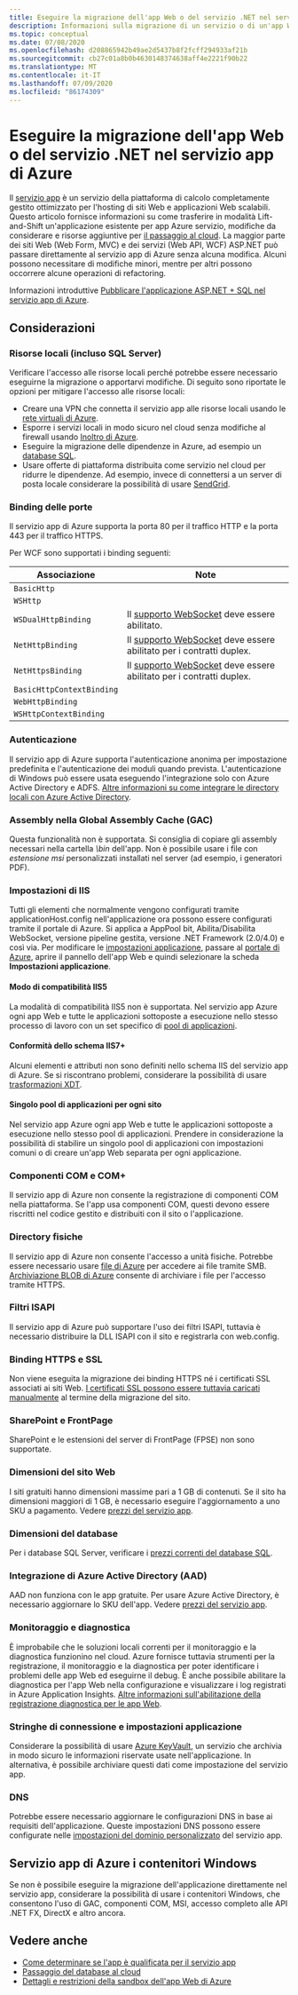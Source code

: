 ```yaml
---
title: Eseguire la migrazione dell'app Web o del servizio .NET nel servizio app di Azure
description: Informazioni sulla migrazione di un servizio o di un'app Web .NET da locale a servizio app Azure.
ms.topic: conceptual
ms.date: 07/08/2020
ms.openlocfilehash: d208865942b49ae2d5437b8f2fcff294933af21b
ms.sourcegitcommit: cb27c01a8b0b4630148374638aff4e2221f90b22
ms.translationtype: MT
ms.contentlocale: it-IT
ms.lasthandoff: 07/09/2020
ms.locfileid: "86174309"
---
```

# <a name="migrate-your-net-web-app-or-service-to-azure-app-service"></a>Eseguire la migrazione dell'app Web o del servizio .NET nel servizio app di Azure

Il [servizio app](/azure/app-service/overview) è un servizio della piattaforma di calcolo completamente gestito ottimizzato per l'hosting di siti Web e applicazioni Web scalabili. Questo articolo fornisce informazioni su come trasferire in modalità Lift-and-Shift un'applicazione esistente per app Azure servizio, modifiche da considerare e risorse aggiuntive per [il passaggio al cloud](https://azure.microsoft.com/migration/web-applications/). La maggior parte dei siti Web (Web Form, MVC) e dei servizi (Web API, WCF) ASP.NET può passare direttamente al servizio app di Azure senza alcuna modifica. Alcuni possono necessitare di modifiche minori, mentre per altri possono occorrere alcune operazioni di refactoring.

Informazioni introduttive [Pubblicare l'applicazione ASP.NET + SQL nel servizio app di Azure](https://tutorials.visualstudio.com/azure-webapp-migrate/intro).

## <a name="considerations"></a>Considerazioni

### <a name="on-premises-resources-including-sql-server"></a>Risorse locali (incluso SQL Server)

Verificare l'accesso alle risorse locali perché potrebbe essere necessario eseguirne la migrazione o apportarvi modifiche. Di seguito sono riportate le opzioni per mitigare l'accesso alle risorse locali:

* Creare una VPN che connetta il servizio app alle risorse locali usando le [rete virtuali di Azure](/azure/app-service/web-sites-integrate-with-vnet).
* Esporre i servizi locali in modo sicuro nel cloud senza modifiche al firewall usando [Inoltro di Azure](/azure/service-bus-relay/relay-what-is-it).
* Eseguire la migrazione delle dipendenze in Azure, ad esempio un [database SQL](https://go.microsoft.com/fwlink/?linkid=863217).
* Usare offerte di piattaforma distribuita come servizio nel cloud per ridurre le dipendenze. Ad esempio, invece di connettersi a un server di posta locale considerare la possibilità di usare [SendGrid](/azure/sendgrid-dotnet-how-to-send-email).

### <a name="port-bindings"></a>Binding delle porte

Il servizio app di Azure supporta la porta 80 per il traffico HTTP e la porta 443 per il traffico HTTPS.

Per WCF sono supportati i binding seguenti:

| Associazione | Note |
|--|--|
| `BasicHttp` |  |
| `WSHttp` |  |
| `WSDualHttpBinding` | Il [supporto WebSocket](https://docs.microsoft.com/azure/app-service/web-sites-configure) deve essere abilitato. | Il [supporto WebSocket](/azure/app-service/web-sites-configure) deve essere abilitato. |
| `NetHttpBinding` | Il [supporto WebSocket](https://docs.microsoft.com/azure/app-service/web-sites-configure) deve essere abilitato per i contratti duplex. | Il [supporto WebSocket](/azure/app-service/web-sites-configure) deve essere abilitato per i contratti duplex. |
| `NetHttpsBinding` | Il [supporto WebSocket](https://docs.microsoft.com/azure/app-service/web-sites-configure) deve essere abilitato per i contratti duplex. | Il [supporto WebSocket](/azure/app-service/web-sites-configure) deve essere abilitato per i contratti duplex. |
| `BasicHttpContextBinding` |  |
| `WebHttpBinding` |  |
| `WSHttpContextBinding` |  |

### <a name="authentication"></a>Autenticazione

Il servizio app di Azure supporta l'autenticazione anonima per impostazione predefinita e l'autenticazione dei moduli quando prevista. L'autenticazione di Windows può essere usata eseguendo l'integrazione solo con Azure Active Directory e ADFS. [Altre informazioni su come integrare le directory locali con Azure Active Directory](/azure/active-directory/connect/active-directory-aadconnect).

### <a name="assemblies-in-the-gac-global-assembly-cache"></a>Assembly nella Global Assembly Cache (GAC)

Questa funzionalità non è supportata. Si consiglia di copiare gli assembly necessari nella cartella *\bin* dell'app. Non è possibile usare i file con *estensione msi* personalizzati installati nel server (ad esempio, i generatori PDF).

### <a name="iis-settings"></a>Impostazioni di IIS

Tutti gli elementi che normalmente vengono configurati tramite applicationHost.config nell'applicazione ora possono essere configurati tramite il portale di Azure. Si applica a AppPool bit, Abilita/Disabilita WebSocket, versione pipeline gestita, versione .NET Framework (2.0/4.0) e così via. Per modificare le [impostazioni applicazione](/azure/app-service/web-sites-configure), passare al [portale di Azure](https://portal.azure.com), aprire il pannello dell'app Web e quindi selezionare la scheda **Impostazioni applicazione**.

#### <a name="iis5-compatibility-mode"></a>Modo di compatibilità IIS5

La modalità di compatibilità IIS5 non è supportata. Nel servizio app Azure ogni app Web e tutte le applicazioni sottoposte a esecuzione nello stesso processo di lavoro con un set specifico di [pool di applicazioni](/previous-versions/windows/it-pro/windows-server-2008-R2-and-2008/cc735247(v=ws.10)).

#### <a name="iis7-schema-compliance"></a>Conformità dello schema IIS7+

Alcuni elementi e attributi non sono definiti nello schema IIS del servizio app di Azure. Se si riscontrano problemi, considerare la possibilità di usare [trasformazioni XDT](https://azure.microsoft.com/documentation/articles/web-sites-transform-extend/).

#### <a name="single-application-pool-per-site"></a>Singolo pool di applicazioni per ogni sito

Nel servizio app Azure ogni app Web e tutte le applicazioni sottoposte a esecuzione nello stesso pool di applicazioni. Prendere in considerazione la possibilità di stabilire un singolo pool di applicazioni con impostazioni comuni o di creare un'app Web separata per ogni applicazione.

### <a name="com-and-com-components"></a>Componenti COM e COM+

Il servizio app di Azure non consente la registrazione di componenti COM nella piattaforma. Se l'app usa componenti COM, questi devono essere riscritti nel codice gestito e distribuiti con il sito o l'applicazione.

### <a name="physical-directories"></a>Directory fisiche

Il servizio app di Azure non consente l'accesso a unità fisiche. Potrebbe essere necessario usare [file di Azure](/azure/storage/files/storage-files-introduction) per accedere ai file tramite SMB. [Archiviazione BLOB di Azure](/azure/storage/blobs/storage-blobs-introduction) consente di archiviare i file per l'accesso tramite HTTPS.

### <a name="isapi-filters"></a>Filtri ISAPI

Il servizio app di Azure può supportare l'uso dei filtri ISAPI, tuttavia è necessario distribuire la DLL ISAPI con il sito e registrarla con web.config.

### <a name="https-bindings-and-ssl"></a>Binding HTTPS e SSL

Non viene eseguita la migrazione dei binding HTTPS né i certificati SSL associati ai siti Web. [I certificati SSL possono essere tuttavia caricati manualmente](/azure/app-service/app-service-web-tutorial-custom-ssl) al termine della migrazione del sito.

### <a name="sharepoint-and-frontpage"></a>SharePoint e FrontPage

SharePoint e le estensioni del server di FrontPage (FPSE) non sono supportate.

### <a name="web-site-size"></a>Dimensioni del sito Web

I siti gratuiti hanno dimensioni massime pari a 1 GB di contenuti. Se il sito ha dimensioni maggiori di 1 GB, è necessario eseguire l'aggiornamento a uno SKU a pagamento. Vedere [prezzi del servizio app](https://azure.microsoft.com/pricing/details/app-service/windows/).

### <a name="database-size"></a>Dimensioni del database

Per i database SQL Server, verificare i [prezzi correnti del database SQL](https://azure.microsoft.com/pricing/details/sql-database).

### <a name="azure-active-directory-aad-integration"></a>Integrazione di Azure Active Directory (AAD)

AAD non funziona con le app gratuite. Per usare Azure Active Directory, è necessario aggiornare lo SKU dell'app. Vedere [prezzi del servizio app](https://azure.microsoft.com/pricing/details/app-service/windows/).

### <a name="monitoring-and-diagnostics"></a>Monitoraggio e diagnostica

È improbabile che le soluzioni locali correnti per il monitoraggio e la diagnostica funzionino nel cloud. Azure fornisce tuttavia strumenti per la registrazione, il monitoraggio e la diagnostica per poter identificare i problemi delle app Web ed eseguirne il debug. È anche possibile abilitare la diagnostica per l'app Web nella configurazione e visualizzare i log registrati in Azure Application Insights. [Altre informazioni sull'abilitazione della registrazione diagnostica per le app Web](/azure/app-service/web-sites-enable-diagnostic-log).

### <a name="connection-strings-and-application-settings"></a>Stringhe di connessione e impostazioni applicazione

Considerare la possibilità di usare [Azure KeyVault](/azure/key-vault/), un servizio che archivia in modo sicuro le informazioni riservate usate nell'applicazione. In alternativa, è possibile archiviare questi dati come impostazione del servizio app.

### <a name="dns"></a>DNS

Potrebbe essere necessario aggiornare le configurazioni DNS in base ai requisiti dell'applicazione. Queste impostazioni DNS possono essere configurate nelle [impostazioni del dominio personalizzato](/azure/app-service/app-service-web-tutorial-custom-domain) del servizio app.

## <a name="azure-app-service-with-windows-containers"></a>Servizio app di Azure i contenitori Windows

Se non è possibile eseguire la migrazione dell'applicazione direttamente nel servizio app, considerare la possibilità di usare i contenitori Windows, che consentono l'uso di GAC, componenti COM, MSI, accesso completo alle API .NET FX, DirectX e altro ancora.

## <a name="see-also"></a>Vedere anche

* [Come determinare se l'app è qualificata per il servizio app](https://appmigration.microsoft.com/)
* [Passaggio del database al cloud](sql.md)
* [Dettagli e restrizioni della sandbox dell'app Web di Azure](https://github.com/projectkudu/kudu/wiki/Azure-Web-App-sandbox)
